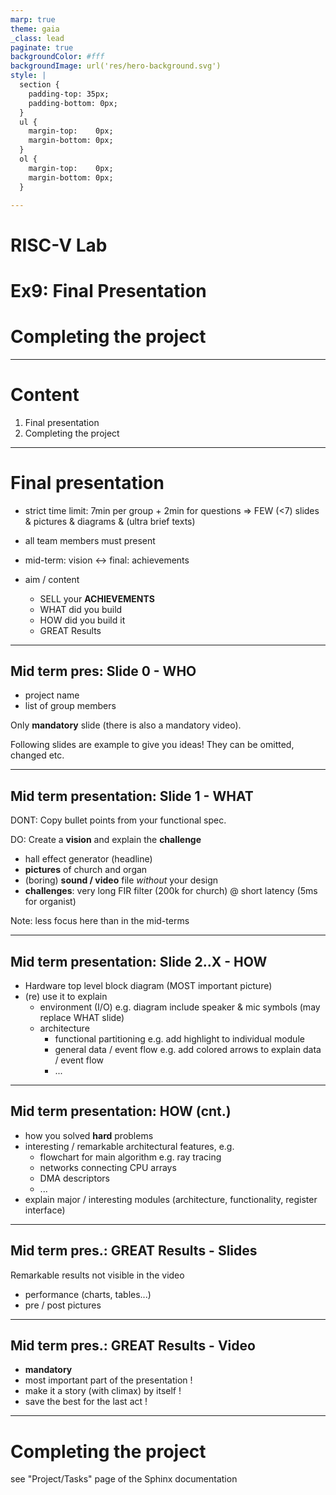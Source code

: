 ```yaml
---
marp: true
theme: gaia
_class: lead
paginate: true
backgroundColor: #fff
backgroundImage: url('res/hero-background.svg')
style: |
  section {
    padding-top: 35px;
    padding-bottom: 0px;
  } 
  ul {
    margin-top:    0px;  
    margin-bottom: 0px;
  }
  ol {
    margin-top:    0px;
    margin-bottom: 0px;
  }

---
```

# **RISC-V Lab**
# Ex9: Final Presentation
# Completing the project
---
# **Content**
1. Final presentation
2. Completing the project


---
# **Final presentation**
* strict time limit: 7min per group + 2min for questions
  => FEW (<7) slides &  pictures & diagrams & (ultra brief texts)
* all team members must present

* mid-term: vision <-> final: achievements

* aim / content
  * SELL your **ACHIEVEMENTS**
  * WHAT did you build
  * HOW did you build it
  * GREAT Results

---
## **Mid term pres: Slide 0 - WHO**
* project name 
* list of group members

Only **mandatory** slide (there is also a mandatory video).

Following slides are example to give you ideas!
They can be omitted, changed etc.

---
## **Mid term presentation: Slide 1 - WHAT**

DONT: Copy bullet points from your functional spec.

DO: Create a **vision** and explain the **challenge**
  - hall effect generator (headline)
  - **pictures** of church and organ
  - (boring) **sound / video** file *without* your design
  - **challenges**: very long FIR filter (200k for church)
    @ short latency (5ms for organist)

Note: less focus here than in the mid-terms

---
## **Mid term presentation: Slide 2..X - HOW**

* Hardware top level block diagram  (MOST important picture)
* (re) use it to explain
  - environment (I/O) 
    e.g. diagram include speaker & mic symbols
    (may replace WHAT slide)
  - architecture 
    - functional partitioning
      e.g. add highlight to individual module
    - general data / event flow 
      e.g. add colored arrows to explain data / event flow
    - ...

---
## **Mid term presentation: HOW (cnt.)**

* how you solved **hard** problems 
* interesting / remarkable architectural features, e.g.
  - flowchart for main algorithm e.g. ray tracing
  - networks connecting CPU arrays
  - DMA descriptors
  - ...  
* explain major / interesting modules (architecture, functionality, register interface)

---
## **Mid term pres.: GREAT Results - Slides**
Remarkable results not visible in the video

* performance (charts, tables...)
* pre / post pictures

---
## **Mid term pres.: GREAT Results - Video**
* **mandatory**
* most important part of the presentation !
* make it a story (with climax) by itself !
* save the best for the last act !

---
# **Completing the project**

see "Project/Tasks" page of the Sphinx documentation